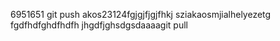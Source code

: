 6951651
git push akos23124fgjgjfjgjfhkj
sziakaosmjialhelyezetg fgdfhdfghdfhdfh
jhgdfjghsdgsdaaaagit pull
